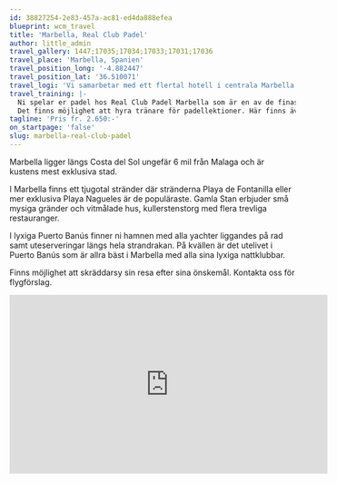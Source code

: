 ```yaml
---
id: 38827254-2e83-457a-ac81-ed4da888efea
blueprint: wcm_travel
title: 'Marbella, Real Club Padel'
author: little_admin
travel_gallery: 1447;17035;17034;17033;17031;17036
travel_place: 'Marbella, Spanien'
travel_position_long: '-4.882447'
travel_position_lat: '36.510071'
travel_logi: 'Vi samarbetar med ett flertal hotell i centrala Marbella. '
travel_training: |-
  Ni spelar er padel hos Real Club Padel Marbella som är en av de finaste padelklubbarna i Marbella med 10 av de bästa banorna i området och fantastiska faciliteter. 
  Det finns möjlighet att hyra tränare för padellektioner. Här finns även restaurang, gym och en välfylld shop.
tagline: 'Pris fr. 2.650:-'
on_startpage: 'false'
slug: marbella-real-club-padel
---
```

<p>Marbella ligger längs Costa del Sol ungefär 6 mil från Malaga och är kustens mest exklusiva stad.</p>
<p>I Marbella finns ett tjugotal stränder där stränderna Playa de Fontanilla eller mer exklusiva Playa Nagueles är de populäraste. Gamla Stan erbjuder små mysiga gränder och vitmålade hus, kullerstenstorg med flera trevliga restauranger.</p>
<p>I lyxiga Puerto Banús finner ni hamnen med alla yachter liggandes på rad samt uteserveringar längs hela strandrakan. På kvällen är det utelivet i Puerto Banús som är allra bäst i Marbella med alla sina lyxiga nattklubbar.</p>
<p>Finns möjlighet att skräddarsy sin resa efter sina önskemål. Kontakta oss för flygförslag.</p>
<p><iframe src="https://www.youtube.com/embed/hvn0ImbsYmo" width="560" height="315" frameborder="0" allowfullscreen="allowfullscreen"></iframe></p>
